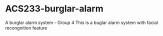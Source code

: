 # ACS233-burglar-alarm
A burglar alarm system - Group 4
This is a buglar alarm system with facial recongnition feature 
